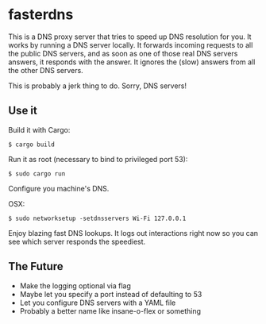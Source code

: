 # fasterdns

This is a DNS proxy server that tries to speed up DNS resolution for you. It
works by running a DNS server locally. It forwards incoming requests to all the
public DNS servers, and as soon as one of those real DNS servers answers, it
responds with the answer. It ignores the (slow) answers from all the other DNS
servers.

This is probably a jerk thing to do. Sorry, DNS servers!

## Use it

Build it with Cargo:

```
$ cargo build
```

Run it as root (necessary to bind to privileged port 53):

```
$ sudo cargo run
```

Configure you machine's DNS.

OSX:

```
$ sudo networksetup -setdnsservers Wi-Fi 127.0.0.1
```

Enjoy blazing fast DNS lookups. It logs out interactions right now so you can
see which server responds the speediest.


## The Future

- Make the logging optional via flag
- Maybe let you specify a port instead of defaulting to 53
- Let you configure DNS servers with a YAML file
- Probably a better name like insane-o-flex or something
